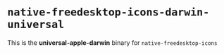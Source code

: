 # `native-freedesktop-icons-darwin-universal`

This is the **universal-apple-darwin** binary for `native-freedesktop-icons`
